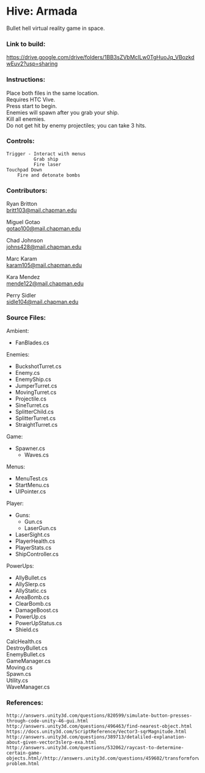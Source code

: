 # Hive: Armada
Bullet hell virtual reality game in space.

### Link to build:
   https://drive.google.com/drive/folders/1BB3sZVbMcILw0TgHuoJq_VBozkdwEuv2?usp=sharing

### Instructions:
  Place both files in the same location.  
  Requires HTC Vive.  
  Press start to begin.  
  Enemies will spawn after you grab your ship.  
	Kill all enemies.  
	Do not get hit by enemy projectiles; you can take 3 hits.

### Controls:
	Trigger - Interact with menus  
			  Grab ship  
			  Fire laser  
	Touchpad Down  
		Fire and detonate bombs  

### Contributors:
Ryan Britton  
britt103@mail.chapman.edu  

Miguel Gotao  
gotao100@mail.chapman.edu  

Chad Johnson  
johns428@mail.chapman.edu  

Marc Karam  
karam105@mail.chapman.edu  

Kara Mendez  
mende122@mail.chapman.edu  

Perry Sidler  
sidle104@mail.chapman.edu  

### Source Files:
Ambient:  
  * FanBlades.cs  

Enemies:  
  * BuckshotTurret.cs  
  * Enemy.cs  
  * EnemyShip.cs  
  * JumperTurret.cs  
  * MovingTurret.cs  
  * Projectile.cs  
  * SineTurret.cs  
  * SplitterChild.cs  
  * SplitterTurret.cs  
  * StraightTurret.cs  

Game:  
  * Spawner.cs  
	* Waves.cs  

Menus:  
  * MenuTest.cs  
  * StartMenu.cs  
  * UIPointer.cs  

Player:  
  * Guns:  
    * Gun.cs  
    * LaserGun.cs  
  * LaserSight.cs  
  * PlayerHealth.cs  
  * PlayerStats.cs  
  * ShipController.cs  

PowerUps:  
  * AllyBullet.cs  
  * AllySlerp.cs  
  * AllyStatic.cs  
  * AreaBomb.cs  
  * ClearBomb.cs  
  * DamageBoost.cs  
  * PowerUp.cs  
  * PowerUpStatus.cs  
  * Shield.cs  

CalcHealth.cs  
DestroyBullet.cs  
EnemyBullet.cs  
GameManager.cs  
Moving.cs  
Spawn.cs  
Utility.cs  
WaveManager.cs  

### References:
	http://answers.unity3d.com/questions/820599/simulate-button-presses-through-code-unity-46-gui.html
	http://answers.unity3d.com/questions/496463/find-nearest-object.html
	https://docs.unity3d.com/ScriptReference/Vector3-sqrMagnitude.html
	http://answers.unity3d.com/questions/389713/detaliled-explanation-about-given-vector3slerp-exa.html
	http://answers.unity3d.com/questions/532062/raycast-to-determine-certain-game-objects.html//http://answers.unity3d.com/questions/459602/transformforward-problem.html
